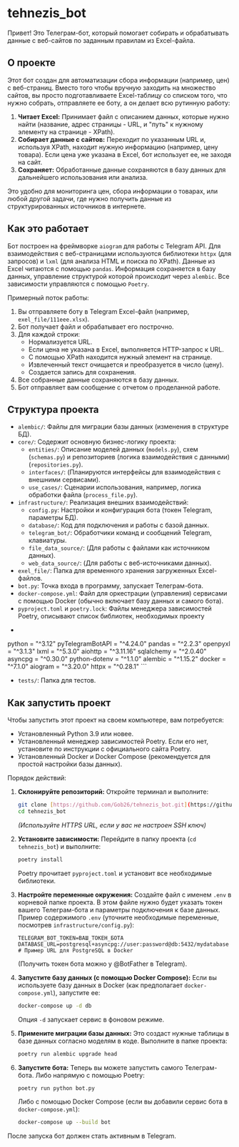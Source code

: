 # tehnezis_bot

Привет! Это Телеграм-бот, который помогает собирать и обрабатывать данные с веб-сайтов по заданным правилам из Excel-файла.

## О проекте

Этот бот создан для автоматизации сбора информации (например, цен) с веб-страниц. Вместо того чтобы вручную заходить на множество сайтов, вы просто подготавливаете Excel-таблицу со списком того, что нужно собрать, отправляете ее боту, а он делает всю рутинную работу:

1.  **Читает Excel:** Принимает файл с описанием данных, которые нужно найти (название, адрес страницы - URL, и "путь" к нужному элементу на странице - XPath).
2.  **Собирает данные с сайтов:** Переходит по указанным URL и, используя XPath, находит нужную информацию (например, цену товара). Если цена уже указана в Excel, бот использует ее, не заходя на сайт.
3.  **Сохраняет:** Обработанные данные сохраняются в базу данных для дальнейшего использования или анализа.

Это удобно для мониторинга цен, сбора информации о товарах, или любой другой задачи, где нужно получить данные из структурированных источников в интернете.

## Как это работает

Бот построен на фреймворке `aiogram` для работы с Telegram API. Для взаимодействия с веб-страницами используются библиотеки `httpx` (для запросов) и `lxml` (для анализа HTML и поиска по XPath). Данные из Excel читаются с помощью `pandas`. Информация сохраняется в базу данных, управление структурой которой происходит через `alembic`. Все зависимости управляются с помощью `Poetry`.

Примерный поток работы:

1.  Вы отправляете боту в Telegram Excel-файл (например, `exel_file/111eee.xlsx`).
2.  Бот получает файл и обрабатывает его построчно.
3.  Для каждой строки:
    * Нормализуется URL.
    * Если цена не указана в Excel, выполняется HTTP-запрос к URL.
    * С помощью XPath находится нужный элемент на странице.
    * Извлеченный текст очищается и преобразуется в число (цену).
    * Создается запись для сохранения.
4.  Все собранные данные сохраняются в базу данных.
5.  Бот отправляет вам сообщение с отчетом о проделанной работе.

## Структура проекта

* `alembic/`: Файлы для миграции базы данных (изменения в структуре БД).
* `core/`: Содержит основную бизнес-логику проекта:
    * `entities/`: Описание моделей данных (`models.py`), схем (`schemas.py`) и репозиториев (логика взаимодействия с данными) (`repositories.py`).
    * `interfaces/`: (Планируются интерфейсы для взаимодействия с внешними сервисами).
    * `use_cases/`: Сценарии использования, например, логика обработки файла (`process_file.py`).
* `infrastructure/`: Реализация внешних взаимодействий:
    * `config.py`: Настройки и конфигурация бота (токен Telegram, параметры БД).
    * `database/`: Код для подключения и работы с базой данных.
    * `telegram_bot/`: Обработчики команд и сообщений Telegram, клавиатуры.
    * `file_data_source/`: (Для работы с файлами как источником данных).
    * `web_data_source/`: (Для работы с веб-источниками данных).
* `exel_file/`: Папка для временного хранения загруженных Excel-файлов.
* `bot.py`: Точка входа в программу, запускает Телеграм-бота.
* `docker-compose.yml`: Файл для оркестрации (управления) сервисами с помощью Docker (обычно включает базу данных и самого бота).
* `pyproject.toml` и `poetry.lock`: Файлы менеджера зависимостей Poetry, описывают список библиотек, необходимых проекту
* ```bash
python = "^3.12"
pyTelegramBotAPI = "^4.24.0"
pandas = "^2.2.3"
openpyxl = "^3.1.3"
lxml = "^5.3.0"
aiohttp = "^3.11.16"
sqlalchemy = "^2.0.40"
asyncpg = "^0.30.0"
python-dotenv = "^1.1.0"
alembic = "^1.15.2"
docker = "^7.1.0"
aiogram = "^3.20.0"
httpx = "^0.28.1" ```
* `tests/`: Папка для тестов.

## Как запустить проект

Чтобы запустить этот проект на своем компьютере, вам потребуется:

* Установленный Python 3.9 или новее.
* Установленный менеджер зависимостей Poetry. Если его нет, установите по инструкции с официального сайта Poetry.
* Установленный Docker и Docker Compose (рекомендуется для простой настройки базы данных).

Порядок действий:

1.  **Склонируйте репозиторий:**
    Откройте терминал и выполните:
    ```bash
    git clone [https://github.com/Gob26/tehnezis_bot.git](https://github.com/Gob26/tehnezis_bot.git)
    cd tehnezis_bot
    ```
    *(Используйте HTTPS URL, если у вас не настроен SSH ключ)*

2.  **Установите зависимости:**
    Перейдите в папку проекта (`cd tehnezis_bot`) и выполните:
    ```bash
    poetry install
    ```
    Poetry прочитает `pyproject.toml` и установит все необходимые библиотеки.

3.  **Настройте переменные окружения:**
    Создайте файл с именем `.env` в корневой папке проекта. В этом файле нужно будет указать токен вашего Телеграм-бота и параметры подключения к базе данных. Пример содержимого `.env` (уточните необходимые переменные, посмотрев `infrastructure/config.py`):
    ```env
    TELEGRAM_BOT_TOKEN=ВАШ_ТОКЕН_БОТА
    DATABASE_URL=postgresql+asyncpg://user:password@db:5432/mydatabase # Пример URL для PostgreSQL в Docker
    ```
    (Получить токен бота можно у @BotFather в Telegram).

4.  **Запустите базу данных (с помощью Docker Compose):**
    Если вы используете базу данных в Docker (как предполагает `docker-compose.yml`), запустите ее:
    ```bash
    docker-compose up -d db
    ```
    Опция `-d` запускает сервис в фоновом режиме.

5.  **Примените миграции базы данных:**
    Это создаст нужные таблицы в базе данных согласно моделям в коде. Выполните в папке проекта:
    ```bash
    poetry run alembic upgrade head
    ```

6.  **Запустите бота:**
    Теперь вы можете запустить самого Телеграм-бота.
    Либо напрямую с помощью Poetry:
    ```bash
    poetry run python bot.py
    ```
    Либо с помощью Docker Compose (если вы добавили сервис бота в `docker-compose.yml`):
    ```bash
    docker-compose up --build bot
    ```

После запуска бот должен стать активным в Telegram.
